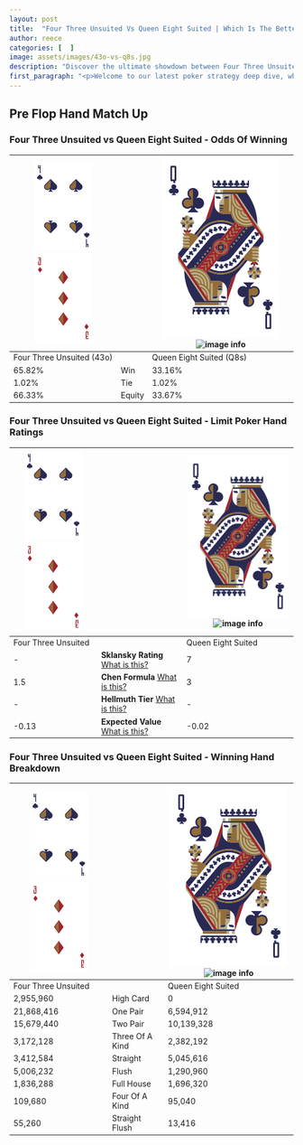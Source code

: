 ```yaml
---
layout: post
title:  "Four Three Unsuited Vs Queen Eight Suited | Which Is The Better Hand In Poker? A Complete Guide"
author: reece
categories: [  ]
image: assets/images/43o-vs-q8s.jpg
description: "Discover the ultimate showdown between Four Three Unsuited and Queen Eight Suited in poker! Uncover the odds, strategies, and scenarios where one hand triumphs over the other. Get ready to up your poker game with this thrilling analysis."
first_paragraph: "<p>Welcome to our latest poker strategy deep dive, where we're pitting two distinct hands against each other in a high-stakes showdown: Four Three Unsuited vs Queen Eight Suited.</p><p>In the dynamic world of poker, every decision counts, and knowing which hand holds the upper hand is key to your success at the table.</p><p>In this article, we'll dissect these two hands, explore the scenarios where one dominates the other, and equip you with the knowledge to make strategic choices that can tip the odds in your favor.</p><p>Get ready to unravel the intriguing dynamics of these poker hands and elevate your game to new heights.</p>"
---
```




[comment]: # (sp0)

## Pre Flop Hand Match Up

<div class="table hand-ratings" markdown="1"> 



### Four Three Unsuited vs Queen Eight Suited - Odds Of Winning


    
| ![image info](assets/images/hand1/4.png) ![image info](assets/images/hand1/3o.png) |  | ![image info](assets/images/hand2/Q.png) ![image info](assets/images/hand2/8s.png) |
| -------- | -------- | -------- |
| Four Three Unsuited (43o) |  | Queen Eight Suited (Q8s) |
| 65.82% | Win | 33.16% |
| 1.02% | Tie | 1.02% |
| 66.33% | Equity | 33.67% |




[comment]: # (sp1)



### Four Three Unsuited vs Queen Eight Suited - Limit Poker Hand Ratings


    
| ![image info](assets/images/hand1/4.png) ![image info](assets/images/hand1/3o.png) |  | ![image info](assets/images/hand2/Q.png) ![image info](assets/images/hand2/8s.png) |
| -------- | -------- | -------- |
| Four Three Unsuited |  | Queen Eight Suited |
| - | **Sklansky Rating** [What is this?](/sklansky-rating-explained) | 7 |
| 1.5 | **Chen Formula** [What is this?](/chen-formula-explained) | 3 |
| - | **Hellmuth Tier** [What is this?](/Hellmuth-tier-explained) | - |
| -0.13 | **Expected Value** [What is this?](/expected-value-explained) | -0.02 |




[comment]: # (sp2)



### Four Three Unsuited vs Queen Eight Suited - Winning Hand Breakdown


    
| ![image info](assets/images/hand1/4.png) ![image info](assets/images/hand1/3o.png) |  | ![image info](assets/images/hand2/Q.png) ![image info](assets/images/hand2/8s.png) |
| -------- | -------- | -------- |
| Four Three Unsuited |  | Queen Eight Suited |
| 2,955,960 | High Card | 0 |
| 21,868,416 | One Pair | 6,594,912 |
| 15,679,440 | Two Pair | 10,139,328 |
| 3,172,128 | Three Of A Kind | 2,382,192 |
| 3,412,584 | Straight | 5,045,616 |
| 5,006,232 | Flush | 1,290,960 |
| 1,836,288 | Full House | 1,696,320 |
| 109,680 | Four Of A Kind | 95,040 |
| 55,260 | Straight Flush | 13,416 |




[comment]: # (sp3)



</div>

[comment]: # (sp4)



[comment]: # (sp5)

